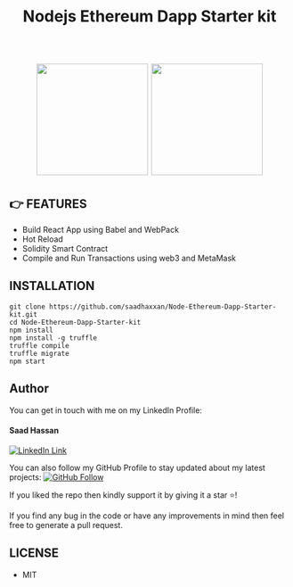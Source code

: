 <div align="center">
	<h1>Nodejs Ethereum Dapp Starter kit<br><br><br>
	<img src="https://images.app.goo.gl/y8JGqBa6j3RWQZTc8" height="200px" width="200px">
	<img src="https://upload.wikimedia.org/wikipedia/commons/thumb/a/a7/React-icon.svg/1200px-React-icon.svg.png" height="200px">
	</h1>
</div>

## 👉 FEATURES

- Build React App using Babel and WebPack
- Hot Reload
- Solidity Smart Contract
- Compile and Run Transactions using web3 and MetaMask

##  INSTALLATION

```
git clone https://github.com/saadhaxxan/Node-Ethereum-Dapp-Starter-kit.git
cd Node-Ethereum-Dapp-Starter-kit
npm install
npm install -g truffle
truffle compile
truffle migrate
npm start
```


## Author
You can get in touch with me on my LinkedIn Profile:

#### Saad Hassan
[![LinkedIn Link](https://img.shields.io/badge/Connect-saadhaxxan-blue.svg?logo=linkedin&longCache=true&style=social&label=Connect
)](https://www.linkedin.com/in/saadhaxxan)

You can also follow my GitHub Profile to stay updated about my latest projects: [![GitHub Follow](https://img.shields.io/badge/Connect-saadhaxxan-blue.svg?logo=Github&longCache=true&style=social&label=Follow)](https://github.com/saadhaxxan)

If you liked the repo then kindly support it by giving it a star ⭐!

If you find any bug in the code or have any improvements in mind then feel free to generate a pull request.

## LICENSE
- MIT
